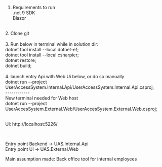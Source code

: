 1. Requirements to run<br/>
.net 9 SDK<br/>
Blazor<br/>
<br/>
2. Clone git <br/>
<br/>
3. Run below in terminal while in solution dir:
<br/>dotnet tool install --local dotnet-ef;
<br/>dotnet tool install --local csharpier; <br/>
dotnet restore; <br/>
dotnet build; <br/>
<br/>
4. launch entry Api with Web Ui below, or do so manually <br/>
dotnet run --project UserAccessSystem.Internal.Api/UserAccessSystem.Internal.Api.csproj;
<br/>
------------<br/>
New terminal needed for Web host<br/>
dotnet run --project UserAccesSystem.External.Web/UserAccesSystem.External.Web.csproj;<br/>
<br/>

Ui: http://localhost:5226/<br/>

<br/>

Entry point Backend -> UAS.Internal.Api<br/>
Entry point Ui -> UAS.External.Web

Main assumption made:
Back office tool for internal employees 
